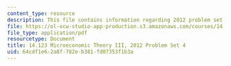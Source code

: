 ```yaml
---
content_type: resource
description: This file contains information regarding 2012 problem set 4.
file: https://ol-ocw-studio-app-production.s3.amazonaws.com/courses/14-123-microeconomic-theory-iii-spring-2015/64cdf1e62a8f782eb381fd07353f1b3a_MIT14_123S15_PSet_4_12.pdf
file_type: application/pdf
resourcetype: Document
title: 14.123 Microeconomic Theory III, 2012 Problem Set 4
uid: 64cdf1e6-2a8f-782e-b381-fd07353f1b3a
---
```

